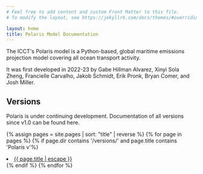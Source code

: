 ```yaml
---
# Feel free to add content and custom Front Matter to this file.
# To modify the layout, see https://jekyllrb.com/docs/themes/#overriding-theme-defaults

layout: home
title: Polaris Model Documentation
---
```


The ICCT's Polaris model is a Python-based, global maritime emissions projection model covering all ocean transport activity.

It was first developed in 2022-23 by Gabe Hillman Alvarez, Xinyi Sola Zheng, Francielle Carvalho, Jakob Schmidt, Erik Pronk, Bryan Comer, and Josh Miller.


## Versions

Polaris is under continuing development. Documentation of all versions since v1.0 can be found here.

{% assign pages = site.pages | sort: "title" | reverse %}
{% for page in pages %}
{% if page.dir contains '/versions/' and page.title contains 'Polaris v'%}
<li><a class="page-link" href="{{ page.url | relative_url }}">{{ page.title | escape }}</a></li>
{% endif %}
{% endfor %}
